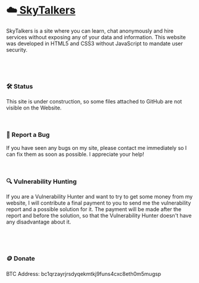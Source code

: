 <h1>☁️<a href="www.z3pplin.github.io"> SkyTalkers</a></h1>
<p>SkyTalkers is a site where you can learn, chat anonymously and hire services without exposing any of your data and information. This website was developed in HTML5 and CSS3 without JavaScript to mandate user security.</p>

#

<br>

### 🛠 Status
This site is under construction, so some files attached to GitHub are not visible on the Website.

<br>

### 📝 Report a Bug
If you have seen any bugs on my site, please contact me immediately so I can fix them as soon as possible. I appreciate your help!

<br>

### 🔍 Vulnerability Hunting
If you are a Vulnerability Hunter and want to try to get some money from my website, I will contribute a final payment to you to send me the vulnerability report and a possible solution for it. The payment will be made after the report and before the solution, so that the Vulnerability Hunter doesn't have any disadvantage about it.

#

<br>

### 🪙 Donate
BTC Address: bc1qrzayrjrsdyqekmtkj9funs4cxc8eth0m5mugsp
